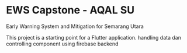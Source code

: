 # EWS Capstone - AQAL SU

Early Warning System and Mitigation for Semarang Utara

This project is a starting point for a Flutter application. handling data dan controlling component using firebase backend
